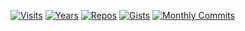 
[![Visits](https://badges.pufler.dev/visits/juli0604/juli0604?style=flat-square&color=black&logo=github)](https://github.com/juli0604)
[![Years](https://badges.pufler.dev/years/juli0604?style=flat-square&color=black&logo=github)](https://github.com/juli0604)
[![Repos](https://badges.pufler.dev/repos/juli0604?style=flat-square&color=black&logo=github)](https://github.com/juli0604?tab=repositories)
[![Gists](https://badges.pufler.dev/gists/juli0604?style=flat-square&color=black&logo=github)](https://gist.github.com/juli0604)
[![Monthly Commits](https://badges.pufler.dev/commits/monthly/juli0604?style=flat-square&color=black&logo=github)](https://github.com/juli0604)

<!--
**juli0604/juli0604** is a ✨ _special_ ✨ repository because its `README.md` (this file) appears on your GitHub profile.

Here are some ideas to get you started:

- 🔭 I’m currently working on ...
- 🌱 I’m currently learning ...
- 👯 I’m looking to collaborate on ...
- 🤔 I’m looking for help with ...
- 💬 Ask me about ...
- 📫 How to reach me: ...
- 😄 Pronouns: ...
- ⚡ Fun fact: ...
-->
